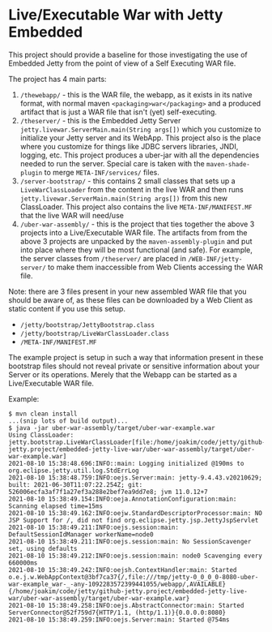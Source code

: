 Live/Executable War with Jetty Embedded
=======================================

This project should provide a baseline for those investigating the use of Embedded Jetty
from the point of view of a Self Executing WAR file.

The project has 4 main parts:

 1. `/thewebapp/` - this is the WAR file, the webapp, as it exists in its native format, with normal maven
    `<packaging>war</packaging>` and a produced artifact that is just a WAR file that isn't (yet) self-executing.
 2. `/theserver/` - this is the Embedded Jetty Server `jetty.livewar.ServerMain.main(String args[])` which you 
    customize to initialize your Jetty server and its WebApp.  This project also is the place where you customize
    for things like JDBC servers libraries, JNDI, logging, etc.   This project produces a uber-jar with all the
    dependencies needed to run the server.  Special care is taken with the `maven-shade-plugin` to merge
    `META-INF/services/` files.
 3. `/server-bootstrap/` - this contains 2 small classes that sets up a `LiveWarClassLoader` from the content
    in the live WAR and then runs `jetty.livewar.ServerMain.main(String args[])` from this new ClassLoader.
    This project also contains the live `META-INF/MANIFEST.MF` that the live WAR will need/use
 4. `/uber-war-assembly/` - this is the project that ties together the above 3 projects into a Live/Executable WAR file.
    The artifacts from from the above 3 projects are unpacked by the `maven-assembly-plugin` and put into
    place where they will be most functional (and safe).  For example, the server classes from
    `/theserver/` are placed in `/WEB-INF/jetty-server/` to make them inaccessible from Web Clients
    accessing the WAR file.

Note: there are 3 files present in your new assembled WAR file that you should be aware of, as these
files can be downloaded by a Web Client as static content if you use this setup.

 * `/jetty/bootstrap/JettyBootstrap.class`
 * `/jetty/bootstrap/LiveWarClassLoader.class`
 * `/META-INF/MANIFEST.MF`

The example project is setup in such a way that information present in these bootstrap files should not
reveal private or sensitive information about your Server or its operations.  Merely that the Webapp
can be started as a Live/Executable WAR file.

Example:

```shell
$ mvn clean install
...(snip lots of build output)...
$ java -jar uber-war-assembly/target/uber-war-example.war 
Using ClassLoader: jetty.bootstrap.LiveWarClassLoader[file:/home/joakim/code/jetty/github-jetty.project/embedded-jetty-live-war/uber-war-assembly/target/uber-war-example.war]
2021-08-10 15:38:48.696:INFO::main: Logging initialized @190ms to org.eclipse.jetty.util.log.StdErrLog
2021-08-10 15:38:48.759:INFO:oejs.Server:main: jetty-9.4.43.v20210629; built: 2021-06-30T11:07:22.254Z; git: 526006ecfa3af7f1a27ef3a288e2bef7ea9dd7e8; jvm 11.0.12+7
2021-08-10 15:38:49.154:INFO:oeja.AnnotationConfiguration:main: Scanning elapsed time=15ms
2021-08-10 15:38:49.162:INFO:oejw.StandardDescriptorProcessor:main: NO JSP Support for /, did not find org.eclipse.jetty.jsp.JettyJspServlet
2021-08-10 15:38:49.211:INFO:oejs.session:main: DefaultSessionIdManager workerName=node0
2021-08-10 15:38:49.211:INFO:oejs.session:main: No SessionScavenger set, using defaults
2021-08-10 15:38:49.212:INFO:oejs.session:main: node0 Scavenging every 660000ms
2021-08-10 15:38:49.242:INFO:oejsh.ContextHandler:main: Started o.e.j.w.WebAppContext@3bf7ca37{/,file:///tmp/jetty-0_0_0_0-8080-uber-war-example_war-_-any-1092283572399441055/webapp/,AVAILABLE}{/home/joakim/code/jetty/github-jetty.project/embedded-jetty-live-war/uber-war-assembly/target/uber-war-example.war}
2021-08-10 15:38:49.258:INFO:oejs.AbstractConnector:main: Started ServerConnector@52f759d7{HTTP/1.1, (http/1.1)}{0.0.0.0:8080}
2021-08-10 15:38:49.259:INFO:oejs.Server:main: Started @754ms
```


